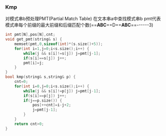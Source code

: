 ### Kmp

对模式串b预处理PMT(Partial Match Table)
在文本串a中查找模式串b
pmt代表模式串每个前缀的最大前缀和后缀匹配个数(==**ABC**==D==**ABC**==------3)

```c++
int pmt[N],pos[N],cnt;
void get_pmt(string& s) {
    memset(pmt,0,sizeof(int)*(s.size()+5));
    for(int i=1,j=0;i<s.size();i++) {
        while(j && s[i]!=s[j]) j=pmt[j-1];
        if(s[i]==s[j]) j++;
        pmt[i]=j;
    }
}
bool kmp(string& s,string& p) {
    cnt=0;
    for(int i=0,j=0;i<s.size();i++) {
        while(j && s[i]!=p[j]) j=pmt[j-1];
        if(s[i]==p[j]) j++;
        if(j==p.size()) {
            pos[++cnt]=i-j+2;
            j=pmt[j-1];
        }
    }
    return cnt>0;
}
```

